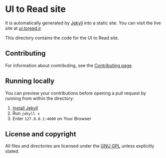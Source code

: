 # UI to Read site

It is automatically generated by [Jekyll](https://github.com/jekyll/jekyll) into a static site. You can visit the live site at [ui.toread.ir](http://ui.toread.ir/).

This directory contains the code for the UI to Read site.

## Contributing

For information about contributing, see the [Contributing page](http://ui.toread.ir/contributing/).

## Running locally

You can preview your contributions before opening a pull request by running from within the directory:

1. [Install Jekyll](http://jekyllrb.com/docs/installation/)
2. Run `jekyll s`
3. Enter `127.0.0.1:4000` on Your Browser

## License and copyright

All files and directories are licensed under the [GNU GPL](http://opensource.org/licenses/GPL-3.0) unless explicitly stated.